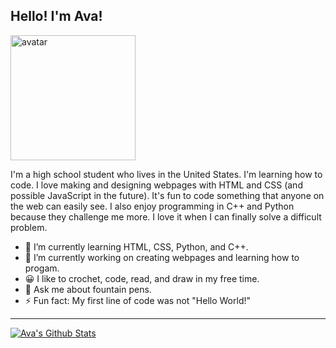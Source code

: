 ## Hello! I'm Ava!

<img src='https://avataaars.io/?avatarStyle=Circle&topType=LongHairStraight&accessoriesType=Prescription02&hairColor=Black&facialHairType=Blank&clotheType=Hoodie&clotheColor=Red&eyeType=Default&eyebrowType=Default&mouthType=Smile&skinColor=Light' width="200" alt="avatar">

I'm a high school student who lives in the United States. I'm learning how to code. I love making and designing webpages with HTML and CSS (and possible JavaScript in the future).  It's fun to code something that anyone on the web can easily see. I also enjoy programming in C++ and Python because they challenge me more. I love it when I can finally solve a difficult problem.

- 🌱 I’m currently learning HTML, CSS, Python, and C++.
- 🔭 I’m currently working on creating webpages and learning how to progam.
- 😀 I like to crochet, code, read, and draw in my free time.
- 💬 Ask me about fountain pens.
- ⚡ Fun fact: My first line of code was not "Hello World!"

---

[![Ava's Github Stats](https://github-readme-stats.vercel.app/api?username=amxchang)](https://github.com/anuraghazra/github-readme-stats)
